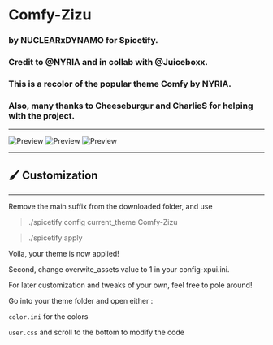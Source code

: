 # **Comfy-Zizu**
### by NUCLEARxDYNAMO for Spicetify.
### Credit to @NYRIA and in collab with @Juiceboxx.
### This is a recolor of the popular theme Comfy by NYRIA.
### Also, many thanks to Cheeseburgur and CharlieS for helping with the project.

---
![Preview](https://github.com/ShaunakPemmaraju/Comfy-Zizu/blob/main/preview-of-main)
![Preview](https://github.com/ShaunakPemmaraju/Comfy-Zizu/blob/main/preview-of-playlist)
![Preview](https://github.com/ShaunakPemmaraju/Comfy-Zizu/blob/main/preview-of-lyrics-plus)

---

## 🖌️ Customization

---

Remove the main suffix from the downloaded folder, and use

> ./spicetify config current_theme Comfy-Zizu

> ./spicetify apply

Voila, your theme is now applied!

Second, change overwite_assets value to 1 in your config-xpui.ini.

For later customization and tweaks of your own, feel free to pole around!

Go into your theme folder and open either :

`color.ini` for the colors

`user.css` and scroll to the bottom to modify the code
